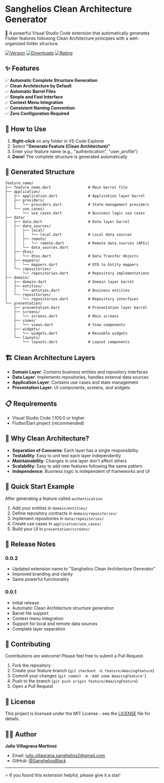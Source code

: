 # Sanghelios Clean Architecture Generator

🚀 A powerful Visual Studio Code extension that automatically generates Flutter features following Clean Architecture principles with a well-organized folder structure.

[![Version](https://img.shields.io/visual-studio-marketplace/v/sangheliosblack.samurai-clean-arch-generator)](https://marketplace.visualstudio.com/items?itemName=sangheliosblack.samurai-clean-arch-generator)
[![Downloads](https://img.shields.io/visual-studio-marketplace/d/sangheliosblack.samurai-clean-arch-generator)](https://marketplace.visualstudio.com/items?itemName=sangheliosblack.samurai-clean-arch-generator)
[![Rating](https://img.shields.io/visual-studio-marketplace/r/sangheliosblack.samurai-clean-arch-generator)](https://marketplace.visualstudio.com/items?itemName=sangheliosblack.samurai-clean-arch-generator)

## ✨ Features

✅ **Automatic Complete Structure Generation**  
✅ **Clean Architecture by Default**  
✅ **Automatic Barrel Files**  
✅ **Simple and Fast Interface**  
✅ **Context Menu Integration**  
✅ **Consistent Naming Convention**  
✅ **Zero Configuration Required**  

## 🚀 How to Use

1. **Right-click** on any folder in VS Code Explorer
2. Select **"Generate Feature (Clean Architecture)"**
3. Enter your feature name (e.g., "authentication", "user_profile")
4. **Done!** The complete structure is generated automatically

## 📁 Generated Structure

```
feature_name/
├── feature_name.dart                 # Main barrel file
├── application/
│   ├── application.dart              # Application layer barrel
│   ├── providers/
│   │   └── providers.dart            # State management providers
│   └── use_cases/
│       └── use_cases.dart            # Business logic use cases
├── data/
│   ├── data.dart                     # Data layer barrel
│   ├── data_sources/
│   │   ├── local/
│   │   │   └── local.dart            # Local data sources
│   │   ├── remote/
│   │   │   └── remote.dart           # Remote data sources (APIs)
│   │   └── data_sources.dart
│   ├── dtos/
│   │   └── dtos.dart                 # Data Transfer Objects
│   ├── mappers/
│   │   └── mappers.dart              # DTO to Entity mappers
│   └── repositories/
│       └── repositories.dart         # Repository implementations
├── domain/
│   ├── domain.dart                   # Domain layer barrel
│   ├── entities/
│   │   └── entities.dart             # Business entities
│   └── repositories/
│       └── repositories.dart         # Repository interfaces
└── presentation/
    ├── presentation.dart             # Presentation layer barrel
    ├── screens/
    │   └── screens.dart              # Main screens
    ├── views/
    │   └── views.dart                # View components
    ├── widgets/
    │   └── widgets.dart              # Reusable widgets
    └── layouts/
        └── layouts.dart              # Layout components
```

## 🏗️ Clean Architecture Layers

- **Domain Layer**: Contains business entities and repository interfaces
- **Data Layer**: Implements repositories, handles external data sources
- **Application Layer**: Contains use cases and state management
- **Presentation Layer**: UI components, screens, and widgets

## 📋 Requirements

- Visual Studio Code 1.100.0 or higher
- Flutter/Dart project (recommended)

## 🎯 Why Clean Architecture?

- **Separation of Concerns**: Each layer has a single responsibility
- **Testability**: Easy to unit test each layer independently
- **Maintainability**: Changes in one layer don't affect others
- **Scalability**: Easy to add new features following the same pattern
- **Independence**: Business logic is independent of frameworks and UI

## 🚀 Quick Start Example

After generating a feature called `authentication`:

1. Add your entities in `domain/entities/`
2. Define repository contracts in `domain/repositories/`
3. Implement repositories in `data/repositories/`
4. Create use cases in `application/use_cases/`
5. Build your UI in `presentation/screens/`

## 📝 Release Notes

### 0.0.2

- Updated extension name to "Sanghelios Clean Architecture Generator"
- Improved branding and clarity
- Same powerful functionality

### 0.0.1

- Initial release
- Automatic Clean Architecture structure generation
- Barrel file support
- Context menu integration
- Support for local and remote data sources
- Complete layer separation

## 🤝 Contributing

Contributions are welcome! Please feel free to submit a Pull Request.

1. Fork the repository
2. Create your feature branch (`git checkout -b feature/AmazingFeature`)
3. Commit your changes (`git commit -m 'Add some AmazingFeature'`)
4. Push to the branch (`git push origin feature/AmazingFeature`)
5. Open a Pull Request

## 📄 License

This project is licensed under the MIT License - see the [LICENSE](LICENSE) file for details.

## 👨‍💻 Author

**Julio Villagrana Martinez**
- Email: julio.villagrana.sanghelios2@gmail.com
- GitHub: [@SangheliosBlack](https://github.com/SangheliosBlack)

---

⭐ If you found this extension helpful, please give it a star!
